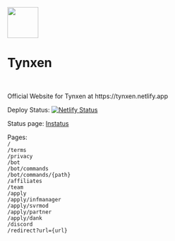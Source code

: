 <img src="https://raw.githubusercontent.com/Tynxen/Tynxen/main/icon.ico" height="70px" width="70px" class="in" style=".in{display:inline;}"><h1 class="in" style=".in{display:inline;}">Tynxen</h1> 
<br>
<p>Official Website for Tynxen at https://tynxen.netlify.app</p>

Deploy Status: 
[![Netlify Status](https://api.netlify.com/api/v1/badges/7c515939-7282-468c-956e-743f925a6c8f/deploy-status)](https://app.netlify.com/sites/tynxen/deploys)

Status page: [Instatus](https://instatus.com/app/tynxen/incidents)

Pages:
<br>
<code>/</code><br>
<code>/terms</code><br>
<code>/privacy</code><br>
<code>/bot</code><br>
<code>/bot/commands</code><br>
<code>/bot/commands/{path}</code><br>
<code>/affiliates</code><br>
<code>/team</code><br>
<code>/apply</code><br>
<code>/apply/infmanager</code><br>
<code>/apply/svrmod</code><br>
<code>/apply/partner</code><br>
<code>/apply/dank</code><br>
<code>/discord</code><br>
<code>/redirect?url={url}</code><br>
